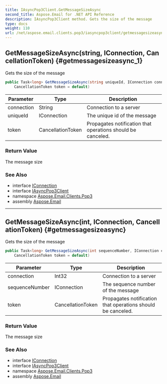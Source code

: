 ```yaml
---
title: IAsyncPop3Client.GetMessageSizeAsync
second_title: Aspose.Email for .NET API Reference
description: IAsyncPop3Client method. Gets the size of the message
type: docs
weight: 110
url: /net/aspose.email.clients.pop3/iasyncpop3client/getmessagesizeasync/
---
```

## GetMessageSizeAsync(string, IConnection, CancellationToken) {#getmessagesizeasync_1}

Gets the size of the message

```csharp
public Task<long> GetMessageSizeAsync(string uniqueId, IConnection connection = null, 
    CancellationToken token = default)
```

| Parameter | Type | Description |
| --- | --- | --- |
| connection | String | Connection to a server |
| uniqueId | IConnection | The unique id of the message |
| token | CancellationToken | Propagates notification that operations should be canceled. |

### Return Value

The message size

### See Also

* interface [IConnection](../../../aspose.email.clients/iconnection/)
* interface [IAsyncPop3Client](../)
* namespace [Aspose.Email.Clients.Pop3](../../iasyncpop3client/)
* assembly [Aspose.Email](../../../)

---

## GetMessageSizeAsync(int, IConnection, CancellationToken) {#getmessagesizeasync}

Gets the size of the message

```csharp
public Task<long> GetMessageSizeAsync(int sequenceNumber, IConnection connection = null, 
    CancellationToken token = default)
```

| Parameter | Type | Description |
| --- | --- | --- |
| connection | Int32 | Connection to a server |
| sequenceNumber | IConnection | The sequence number of the message |
| token | CancellationToken | Propagates notification that operations should be canceled. |

### Return Value

The message size

### See Also

* interface [IConnection](../../../aspose.email.clients/iconnection/)
* interface [IAsyncPop3Client](../)
* namespace [Aspose.Email.Clients.Pop3](../../iasyncpop3client/)
* assembly [Aspose.Email](../../../)


